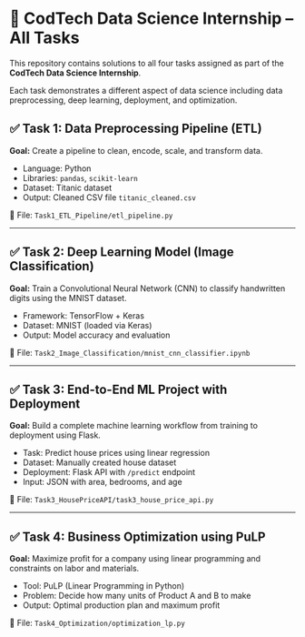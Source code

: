 # 💼 CodTech Data Science Internship – All Tasks

This repository contains solutions to all four tasks assigned as part of the **CodTech Data Science Internship**.

Each task demonstrates a different aspect of data science including data preprocessing, deep learning, deployment, and optimization.

## ✅ Task 1: Data Preprocessing Pipeline (ETL)

**Goal:** Create a pipeline to clean, encode, scale, and transform data.

- Language: Python
- Libraries: `pandas`, `scikit-learn`
- Dataset: Titanic dataset
- Output: Cleaned CSV file `titanic_cleaned.csv`

📄 File: `Task1_ETL_Pipeline/etl_pipeline.py`

---

## ✅ Task 2: Deep Learning Model (Image Classification)

**Goal:** Train a Convolutional Neural Network (CNN) to classify handwritten digits using the MNIST dataset.

- Framework: TensorFlow + Keras
- Dataset: MNIST (loaded via Keras)
- Output: Model accuracy and evaluation

📄 File: `Task2_Image_Classification/mnist_cnn_classifier.ipynb`

---

## ✅ Task 3: End-to-End ML Project with Deployment

**Goal:** Build a complete machine learning workflow from training to deployment using Flask.

- Task: Predict house prices using linear regression
- Dataset: Manually created house dataset
- Deployment: Flask API with `/predict` endpoint
- Input: JSON with area, bedrooms, and age

📄 File: `Task3_HousePriceAPI/task3_house_price_api.py`

---

## ✅ Task 4: Business Optimization using PuLP

**Goal:** Maximize profit for a company using linear programming and constraints on labor and materials.

- Tool: PuLP (Linear Programming in Python)
- Problem: Decide how many units of Product A and B to make
- Output: Optimal production plan and maximum profit

📄 File: `Task4_Optimization/optimization_lp.py`
